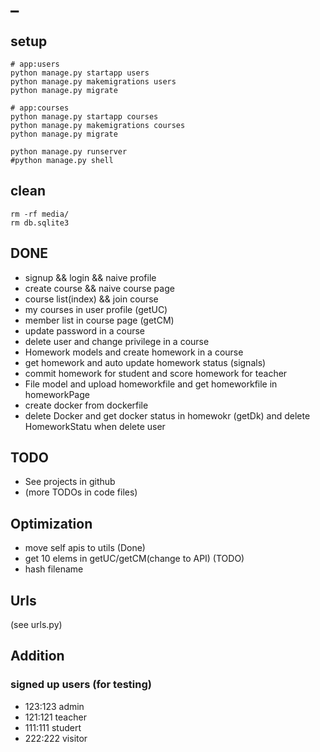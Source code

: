 # \_

## setup
```
# app:users
python manage.py startapp users
python manage.py makemigrations users
python manage.py migrate

# app:courses
python manage.py startapp courses
python manage.py makemigrations courses
python manage.py migrate

python manage.py runserver
#python manage.py shell
```

## clean
```
rm -rf media/
rm db.sqlite3
```

## DONE
- signup && login && naive profile
- create course && naive course page
- course list(index) && join course
- my courses in user profile (getUC)
- member list in course page (getCM)
- update password in a course
- delete user and change privilege in a course
- Homework models and create homework in a course
- get homework and auto update homework status (signals)
- commit homework for student and score homework for teacher
- File model and upload homeworkfile and get homeworkfile in homeworkPage
- create docker from dockerfile
- delete Docker and get docker status in homewokr (getDk) and delete HomeworkStatu when delete user

## TODO
- See projects in github
- (more TODOs in code files)

## Optimization
- move self apis to utils (Done)
- get 10 elems in getUC/getCM(change to API) (TODO)
- hash filename

## Urls
(see urls.py)

## Addition
### signed up users (for testing)
- 123:123  admin
- 121:121  teacher
- 111:111  studert
- 222:222  visitor

